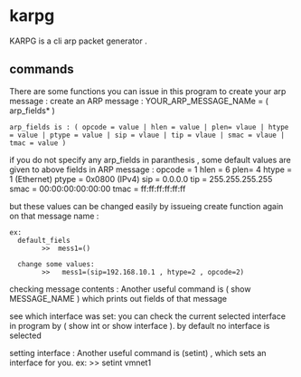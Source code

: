 # karpg

KARPG is a cli arp packet generator .



## commands
There are some functions you can issue in this program to create your arp message :
  create an ARP message :
    YOUR_ARP_MESSAGE_NAMe = ( arp_fields* )
    
    arp_fields is : ( opcode = value | hlen = value | plen= vlaue | htype = value | ptype = value | sip = vlaue | tip = vlaue | smac = vlaue | tmac = value )
    
  if you do not specify any arp_fields in paranthesis , some default values are given to above fields in ARP message :
      opcode = 1 
      hlen = 6
      plen= 4
      htype = 1  (Ethernet)
      ptype = 0x0800 (IPv4) 
      sip = 0.0.0.0
      tip = 255.255.255.255
      smac = 00:00:00:00:00:00
      tmac = ff:ff:ff:ff:ff:ff
      
   
   but these values can be changed easily by issueing create function again on that message name :
   
    ex: 
      default_fiels 
            >>  mess1=()
            
      change some values: 
            >>   mess1=(sip=192.168.10.1 , htype=2 , opcode=2)
        
        
  checking message contents :
     Another useful command is ( show MESSAGE_NAME ) which prints out fields of that message
     
     
     
     
     
        
        
        
     
  see which interface was set:
    you can check the current selected interface in program by ( show int or show interface ).
    by default no interface is selected
          
          
          
            
   setting interface :
     Another useful command is (setint) , which sets an interface for you.
         ex:
              >> setint vmnet1
            
            
   

            

    
            
